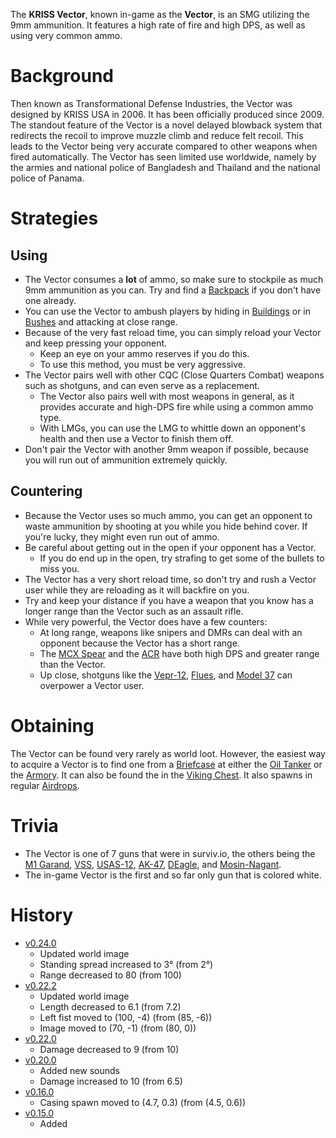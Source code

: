 The **KRISS Vector**, known in-game as the **Vector**, is an SMG utilizing the 9mm ammunition. It features a high rate of fire and high DPS, as well as using very common ammo.

# Background
Then known as Transformational Defense Industries, the Vector was designed by KRISS USA in 2006. It has been officially produced since 2009. The standout feature of the Vector is a novel delayed blowback system that redirects the recoil to improve muzzle climb and reduce felt recoil. This leads to the Vector being very accurate compared to other weapons when fired automatically. The Vector has seen limited use worldwide, namely by the armies and national police of Bangladesh and Thailand and the national police of Panama.

# Strategies
## Using
- The Vector consumes a **lot** of ammo, so make sure to stockpile as much 9mm ammunition as you can. Try and find a [Backpack](/equipment/backpacks) if you don't have one already.
- You can use the Vector to ambush players by hiding in [Buildings](/buildings) or in [Bushes](/obstacles/bush) and attacking at close range.
- Because of the very fast reload time, you can simply reload your Vector and keep pressing your opponent.
  - Keep an eye on your ammo reserves if you do this.
  - To use this method, you must be very aggressive.
- The Vector pairs well with other CQC (Close Quarters Combat) weapons such as shotguns, and can even serve as a replacement.
  - The Vector also pairs well with most weapons in general, as it provides accurate and high-DPS fire while using a common ammo type.
  - With LMGs, you can use the LMG to whittle down an opponent's health and then use a Vector to finish them off.
- Don't pair the Vector with another 9mm weapon if possible, because you will run out of ammunition extremely quickly.

## Countering
- Because the Vector uses so much ammo, you can get an opponent to waste ammunition by shooting at you while you hide behind cover. If you're lucky, they might even run out of ammo.
- Be careful about getting out in the open if your opponent has a Vector.
  - If you do end up in the open, try strafing to get some of the bullets to miss you.
- The Vector has a very short reload time, so don't try and rush a Vector user while they are reloading as it will backfire on you.
- Try and keep your distance if you have a weapon that you know has a longer range than the Vector such as an assault rifle.
- While very powerful, the Vector does have a few counters:
  - At long range, weapons like snipers and DMRs can deal with an opponent because the Vector has a short range.
  - The [MCX Spear](/weapons/guns/mcx_spear) and the [ACR](/weapons/guns/acr) have both high DPS and greater range than the Vector.
  - Up close, shotguns like the [Vepr-12](/weapons/guns/vepr12), [Flues](/weapons/guns/flues), and [Model 37](/weapons/guns/model_37) can overpower a Vector user.

# Obtaining
The Vector can be found very rarely as world loot. However, the easiest way to acquire a Vector is to find one from a [Briefcase](/obstacles/briefcase) at either the [Oil Tanker](/buildings/oil_tanker) or the [Armory](/buildings/armory_meta). It can also be found the in the [Viking Chest](/obstacles/viking_chest). It also spawns in regular [Airdrops](/obstacles/airdrop_crate).

# Trivia
- The Vector is one of 7 guns that were in surviv.io, the others being the [M1 Garand](/weapons/guns/m1_garand), [VSS](/weapons/guns/vss), [USAS-12](/weapons/guns/usas12), [AK-47](/weapons/guns/ak47), [DEagle](/weapons/guns/deagle), and [Mosin-Nagant](/weapons/guns/mosin_nagant).
- The in-game Vector is the first and so far only gun that is colored white.

# History
- [v0.24.0](https://github.com/HasangerGames/suroi/releases/tag/v0.24.0)
  - Updated world image
  - Standing spread increased to 3° (from 2°)
  - Range decreased to 80 (from 100)
- [v0.22.2](https://github.com/HasangerGames/suroi/releases/tag/v0.22.2)
  - Updated world image
  - Length decreased to 6.1 (from 7.2)
  - Left fist moved to (100, -4) (from (85, -6))
  - Image moved to (70, -1) (from (80, 0))
- [v0.22.0](https://github.com/HasangerGames/suroi/releases/tag/v0.22.0)
  - Damage decreased to 9 (from 10)
- [v0.20.0](https://github.com/HasangerGames/suroi/releases/tag/v0.20.0)
  - Added new sounds
  - Damage increased to 10 (from 6.5)
- [v0.16.0](https://github.com/HasangerGames/suroi/releases/tag/v0.16.0)
  - Casing spawn moved to (4.7, 0.3) (from (4.5, 0.6))
- [v0.15.0](https://github.com/HasangerGames/suroi/releases/tag/v0.15.0)
  - Added